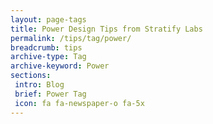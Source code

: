 ```yaml
---
layout: page-tags
title: Power Design Tips from Stratify Labs
permalink: /tips/tag/power/
breadcrumb: tips
archive-type: Tag
archive-keyword: Power
sections:
 intro: Blog
 brief: Power Tag
 icon: fa fa-newspaper-o fa-5x
---
```

